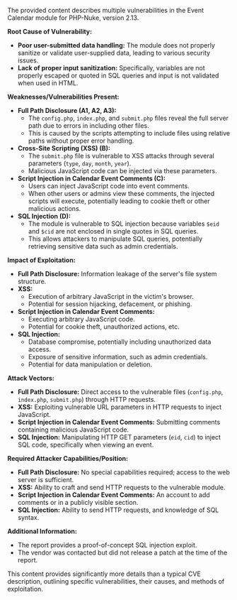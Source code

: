 The provided content describes multiple vulnerabilities in the Event Calendar module for PHP-Nuke, version 2.13.

**Root Cause of Vulnerability:**

*   **Poor user-submitted data handling:** The module does not properly sanitize or validate user-supplied data, leading to various security issues.
*   **Lack of proper input sanitization:** Specifically, variables are not properly escaped or quoted in SQL queries and input is not validated when used in HTML.

**Weaknesses/Vulnerabilities Present:**

*   **Full Path Disclosure (A1, A2, A3):**
    *   The `config.php`, `index.php`, and `submit.php` files reveal the full server path due to errors in including other files.
    *   This is caused by the scripts attempting to include files using relative paths without proper error handling.
*   **Cross-Site Scripting (XSS) (B):**
    *   The `submit.php` file is vulnerable to XSS attacks through several parameters (`type`, `day`, `month`, `year`).
    *   Malicious JavaScript code can be injected via these parameters.
*  **Script Injection in Calendar Event Comments (C):**
    *   Users can inject JavaScript code into event comments.
    *   When other users or admins view these comments, the injected scripts will execute, potentially leading to cookie theft or other malicious actions.
*   **SQL Injection (D):**
    *   The module is vulnerable to SQL injection because variables `$eid` and `$cid` are not enclosed in single quotes in SQL queries.
    *   This allows attackers to manipulate SQL queries, potentially retrieving sensitive data such as admin credentials.

**Impact of Exploitation:**

*   **Full Path Disclosure:** Information leakage of the server's file system structure.
*   **XSS:**
    *   Execution of arbitrary JavaScript in the victim's browser.
    *   Potential for session hijacking, defacement, or phishing.
*   **Script Injection in Calendar Event Comments:**
     *   Executing arbitrary JavaScript code.
     *   Potential for cookie theft, unauthorized actions, etc.
*   **SQL Injection:**
    *   Database compromise, potentially including unauthorized data access.
    *   Exposure of sensitive information, such as admin credentials.
    *   Potential for data manipulation or deletion.

**Attack Vectors:**

*   **Full Path Disclosure:** Direct access to the vulnerable files (`config.php`, `index.php`, `submit.php`) through HTTP requests.
*   **XSS:** Exploiting vulnerable URL parameters in HTTP requests to inject JavaScript.
*   **Script Injection in Calendar Event Comments:** Submitting comments containing malicious JavaScript code.
*   **SQL Injection:** Manipulating HTTP GET parameters (`eid`, `cid`) to inject SQL code, specifically when viewing an event.

**Required Attacker Capabilities/Position:**

*   **Full Path Disclosure:** No special capabilities required; access to the web server is sufficient.
*   **XSS:** Ability to craft and send HTTP requests to the vulnerable module.
*  **Script Injection in Calendar Event Comments:** An account to add comments or in a publicly visible section.
*   **SQL Injection:** Ability to send HTTP requests, and knowledge of SQL syntax.

**Additional Information:**
*   The report provides a proof-of-concept SQL injection exploit.
*   The vendor was contacted but did not release a patch at the time of the report.

This content provides significantly more details than a typical CVE description, outlining specific vulnerabilities, their causes, and methods of exploitation.